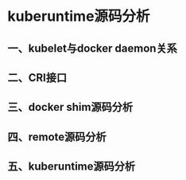# kuberuntime源码分析

## 一、kubelet与docker daemon关系

## 二、CRI接口

## 三、docker shim源码分析

## 四、remote源码分析

## 五、kuberuntime源码分析